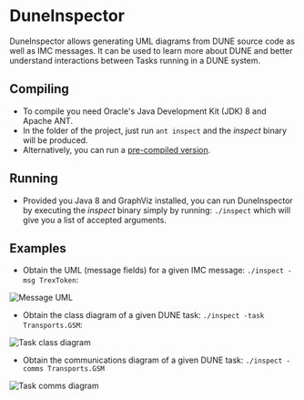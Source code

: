 # DuneInspector

DuneInspector allows generating UML diagrams from DUNE source code as well as IMC messages. It can be used to learn more about DUNE and better understand interactions between Tasks running in a DUNE system.

## Compiling
* To compile you need Oracle's Java Development Kit (JDK) 8 and Apache ANT.
* In the folder of the project, just run `ant inspect` and the *inspect* binary will be produced.
* Alternatively, you can run a [pre-compiled version](https://github.com/zepinto/DuneInspector/releases/latest).

## Running
* Provided you Java 8 and GraphViz installed, you can run DuneInspector by executing the *inspect* binary simply by running: `./inspect` which will give you a list of accepted arguments.

## Examples
* Obtain the UML (message fields) for a given IMC message: `./inspect -msg TrexToken`:

![Message UML](https://raw.githubusercontent.com/zepinto/DuneInspector/master/examples/TrexToken.png)

* Obtain the class diagram of a given DUNE task: `./inspect -task Transports.GSM`:

![Task class diagram](https://raw.githubusercontent.com/zepinto/DuneInspector/master/examples/TransportsGSM2.png)

* Obtain the communications diagram of a given DUNE task: `./inspect -comms Transports.GSM`

![Task comms diagram](https://raw.githubusercontent.com/zepinto/DuneInspector/master/examples/TransportsGSM.png)


